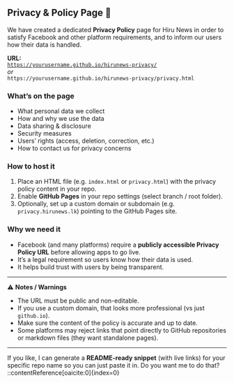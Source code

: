 ## Privacy & Policy Page 📄

We have created a dedicated **Privacy Policy** page for Hiru News in order to satisfy Facebook and other platform requirements, and to inform our users how their data is handled.

**URL:**  
[`https://yourusername.github.io/hirunews-privacy/`](https://yourusername.github.io/hirunews-privacy/)  
_or_  
`https://yourusername.github.io/hirunews-privacy/privacy.html`

### What’s on the page
- What personal data we collect  
- How and why we use the data  
- Data sharing & disclosure  
- Security measures  
- Users’ rights (access, deletion, correction, etc.)  
- How to contact us for privacy concerns  

### How to host it
1. Place an HTML file (e.g. `index.html` or `privacy.html`) with the privacy policy content in your repo.  
2. Enable **GitHub Pages** in your repo settings (select branch / root folder).  
3. Optionally, set up a custom domain or subdomain (e.g. `privacy.hirunews.lk`) pointing to the GitHub Pages site.

### Why we need it
- Facebook (and many platforms) require a **publicly accessible Privacy Policy URL** before allowing apps to go live.  
- It’s a legal requirement so users know how their data is used.  
- It helps build trust with users by being transparent.

---

⚠️ **Notes / Warnings**  
- The URL must be public and non-editable.  
- If you use a custom domain, that looks more professional (vs just `github.io`).  
- Make sure the content of the policy is accurate and up to date.  
- Some platforms may reject links that point directly to GitHub repositories or markdown files (they want standalone pages).  

---

If you like, I can generate a **README-ready snippet** (with live links) for your specific repo name so you can just paste it in. Do you want me to do that?
::contentReference[oaicite:0]{index=0}

